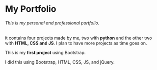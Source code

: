<h1>My Portfolio</h1>

<h6>This is my personal and professional portfolio.</h6>
<p>it contains four projects made by me, two with <b>python</b> and the other two with <b>HTML, CSS and JS</b>. I plan to have more projects as time goes on.</p>
<p>This is my <strong>first project</strong> using Bootstrap.</p>
<!-- <hr> -->
<p>I did this using Bootstrap, HTML, CSS, JS, and jQuery.</p>
